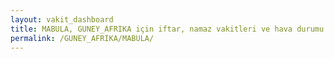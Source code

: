 ```yaml
---
layout: vakit_dashboard
title: MABULA, GUNEY_AFRIKA için iftar, namaz vakitleri ve hava durumu - ilçe/eyalet seç
permalink: /GUNEY_AFRIKA/MABULA/
---
```


<script type="text/javascript">
  var GLOBAL_COUNTRY = 'GUNEY_AFRIKA';
  var GLOBAL_CITY = 'MABULA';
  var GLOBAL_STATE = '';
  var lat = 72;
  var lon = 21;
</script>
